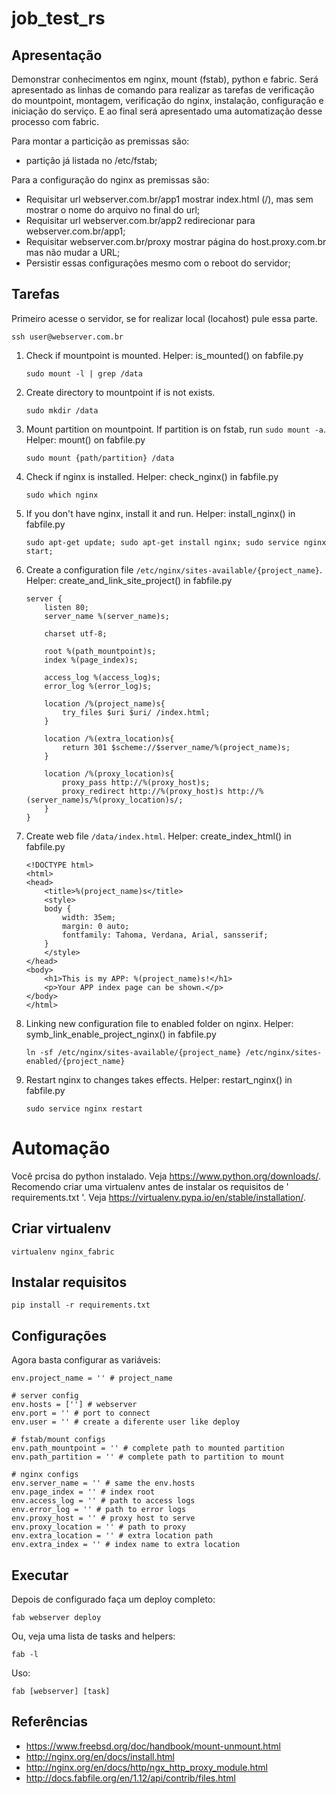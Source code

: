 # job_test_rs

## Apresentação
Demonstrar conhecimentos em nginx, mount (fstab), python e fabric. Será apresentado as linhas de comando para realizar as tarefas de verificação do mountpoint, montagem, verificação do nginx, instalação, configuração e iniciação do serviço. E ao final será apresentado uma automatização desse processo com fabric.

Para montar a particição as premissas são:
- partição já listada no /etc/fstab;

Para a configuração do nginx as premissas são:

- Requisitar url webserver.com.br/app1 mostrar index.html (/), mas sem mostrar o nome do arquivo no final do url;
- Requisitar url webserver.com.br/app2 redirecionar para webserver.com.br/app1;
- Requisitar webserver.com.br/proxy mostrar página do host.proxy.com.br mas não mudar a URL;
- Persistir essas configurações mesmo com o reboot do servidor;

## Tarefas
Primeiro acesse o servidor, se for realizar local (locahost) pule essa parte.
```
ssh user@webserver.com.br
```

1. Check if mountpoint is mounted. Helper: is_mounted() on fabfile.py
	```
	sudo mount -l | grep /data
	```

2. Create directory to mountpoint if is not exists.
	```
	sudo mkdir /data
	```

3. Mount partition on mountpoint. If partition is on fstab, run ` sudo mount -a `. Helper: mount() on fabfile.py
	```
	sudo mount {path/partition} /data
	```

4. Check if nginx is installed. Helper: check_nginx() in fabfile.py 
	```
	sudo which nginx
	```

5. If you don't have nginx, install it and run. Helper: install_nginx() in fabfile.py
	```
	sudo apt-get update; sudo apt-get install nginx; sudo service nginx start;
	```

6. Create a configuration file ```/etc/nginx/sites-available/{project_name}```. Helper: create_and_link_site_project() in fabfile.py
	```
	server {
	    listen 80;
	    server_name %(server_name)s;

	    charset utf-8;

	    root %(path_mountpoint)s;
	    index %(page_index)s;

	    access_log %(access_log)s;
	    error_log %(error_log)s;

	    location /%(project_name)s{
	        try_files $uri $uri/ /index.html;
	    }

	    location /%(extra_location)s{
	        return 301 $scheme://$server_name/%(project_name)s;
	    }

	    location /%(proxy_location)s{
	        proxy_pass http://%(proxy_host)s;
	        proxy_redirect http://%(proxy_host)s http://%(server_name)s/%(proxy_location)s/;
	    }
	}
	```

7. Create web file ```/data/index.html```. Helper: create_index_html() in fabfile.py
	```
	<!DOCTYPE html>
	<html>
	<head>
	    <title>%(project_name)s</title>
	    <style>
	    body {
	        width: 35em;
	        margin: 0 auto;
	        font­family: Tahoma, Verdana, Arial, sans­serif;
	    }
	    </style>
	</head>
	<body>
	    <h1>This is my APP: %(project_name)s!</h1>
	    <p>Your APP index page can be shown.</p>
	</body>
	</html>
	```

8. Linking new configuration file to enabled folder on nginx. Helper: symb_link_enable_project_nginx() in fabfile.py
	```
	ln -sf /etc/nginx/sites-available/{project_name} /etc/nginx/sites-enabled/{project_name}
	```

9. Restart nginx to changes takes effects. Helper: restart_nginx() in fabfile.py
	```
	sudo service nginx restart
	```

# Automação
Você prcisa do python instalado. Veja https://www.python.org/downloads/.
Recomendo criar uma virtualenv antes de instalar os requisitos de ' requirements.txt '. Veja https://virtualenv.pypa.io/en/stable/installation/.

## Criar virtualenv
```
virtualenv nginx_fabric
```

## Instalar requisitos
```
pip install -r requirements.txt

```

## Configurações
Agora basta configurar as variáveis:
```
env.project_name = '' # project_name

# server config
env.hosts = [''] # webserver
env.port = '' # port to connect
env.user = '' # create a diferente user like deploy

# fstab/mount configs
env.path_mountpoint = '' # complete path to mounted partition
env.path_partition = '' # complete path to partition to mount

# nginx configs
env.server_name = '' # same the env.hosts
env.page_index = '' # index root
env.access_log = '' # path to access logs
env.error_log = '' # path to error logs
env.proxy_host = '' # proxy host to serve
env.proxy_location = '' # path to proxy
env.extra_location = '' # extra location path
env.extra_index = '' # index name to extra location
```

## Executar
Depois de configurado faça um deploy completo:
```
fab webserver deploy
```

Ou, veja uma lista de tasks and helpers:
```
fab -l
```

Uso:
```
fab [webserver] [task]
```

## Referências
- https://www.freebsd.org/doc/handbook/mount-unmount.html
- http://nginx.org/en/docs/install.html
- http://nginx.org/en/docs/http/ngx_http_proxy_module.html
- http://docs.fabfile.org/en/1.12/api/contrib/files.html